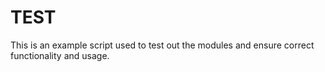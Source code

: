 # TEST

This is an example script used to test out the modules and ensure correct functionality and usage.